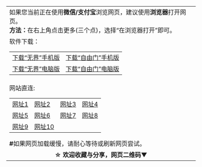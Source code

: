 <table>
  <tr>
    <td>
      如果您当前正在使用<b>微信/支付宝</b>浏览网页，建议使用<b>浏览器</b>打开网页。</br>
      <b>方法：</b>在右上角点击更多(三个点)，选择“在浏览器打开”即可。
    </td>
  </tr>
  <tr>
    <td>软件下载：
      <table>
        <tr>
          <td>
            <a href="https://raw.githubusercontent.com/wujieliulan/download/master/um.apk">下载“无界”手机版</a>
          </td>
          <td>
            <a href="https://raw.githubusercontent.com/freegate-release/website/gh-pages/files/fgma.apk">下载“自由门”手机版</a>
          </td>
        </tr>
        <tr>
          <td>
            <a href="https://raw.githubusercontent.com/wujieliulan/download/master/u.zip">下载“无界”电脑版</a>
          </td>
          <td>
            <a href="https://raw.githubusercontent.com/freegate-release/website/gh-pages/files/fg761p.zip">下载“自由门”电脑版</a>
          </td>
        </tr>
      </table>
    </td>
  </tr>
  <tr>
    <td>
      网站直连:
      <table>
        <tr>
          <td>
            <a href="https://github.com/ju99/e/wiki?src=jww">网址1</a>
          </td>
          <td>
            <a href="https://github.com/hao369/a/wiki/jyg">网址2</a>
          </td>
          <td>
            <a href="https://github.com/zx166/166/blob/master/README.md">网址3</a>
          </td>
          <td>
            <a href="https://github.com/oGate2/oGate/blob/master/README.md">网址4</a>
          </td>
        </tr>
        <tr>
          <td>
            <a href="https://github.com/osurf/osurf/blob/master/README.md">网址5</a>
          </td>
          <td>
            <a href="https://github.com/tomalltruthforyou/truth/wiki">网址6</a>
          </td>
          <td>
            <a href="https://github.com/zx166/organ/blob/master/README.md">网址7</a>
          </td>
          <td>
            <a href="https://github.com/tv72/a/blob/master/README.md">网址8</a>
          </td>
        </tr>
        <tr>
          <td>
            <a href="https://github.com/tv72/b/blob/master/README.md">网址9</a>
          </td>
          <td>
            <a href="https://github.com/tv72/c/blob/master/README.md">网址10</a>
          </td>
        </tr>
      </table>
      <b>#</b>如果网页加载缓慢，请耐心等待或刷新网页尝试。
    </td>
  </tr>
  <tr>
  <td align=center>
    <b>☆ 欢迎收藏与分享，网页二维码▼</b></br>
    <img src="http://pan.baidu.com/share/qrcode?w=200&h=200&url=https://github.com/bewake/zxb/blob/master/README.md" alt="">
  </td>
  </tr>
</table>
